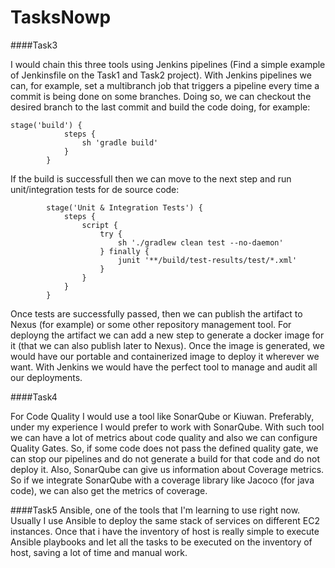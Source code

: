 # TasksNowp

####Task3

I would chain this three tools using Jenkins pipelines (Find a simple example of Jenkinsfile on the Task1 and Task2 project).
With Jenkins pipelines we can, for example, set a multibranch job that triggers a pipeline every time a commit is being done on some branches. Doing so, we can checkout the desired branch to the last commit and build the code doing, for example:
```
stage('build') {
            steps {
                sh 'gradle build'
            }
        }
```
If the build is successfull then we can move to the next step and run unit/integration tests for de source code:
```
        stage('Unit & Integration Tests') {
            steps {
                script {
                    try {
                        sh './gradlew clean test --no-daemon'
                    } finally {
                        junit '**/build/test-results/test/*.xml' 
                    }
                }
            }
        }
 ```
Once tests are successfully passed, then we can publish the artifact to Nexus (for example) or some other repository management tool. For deployng the artifact we can add a new step to generate a docker image for it (that we can also publish later to Nexus). Once the image is generated, we would have our portable and containerized image to deploy it wherever we want. With Jenkins we would have the perfect tool to manage and audit all our deployments.

####Task4

For Code Quality I would use a tool like SonarQube or Kiuwan. Preferably, under my experience I would prefer to work with SonarQube. With such tool we can have a lot of metrics about code quality and also we can configure Quality Gates. So, if some code does not pass the defined quality gate, we can stop our pipelines and do not generate a build for that code and do not deploy it.
Also, SonarQube can give us information about Coverage metrics. So if we integrate SonarQube with a coverage library like Jacoco (for java code), we can also get the metrics of coverage.

####Task5
Ansible, one of the tools that I'm learning to use right now.  Usually I use Ansible to deploy the same stack of services on different EC2 instances. Once that i have the inventory of host is really simple to execute Ansible playbooks and let all the tasks to be executed on the inventory of host, saving a lot of time and manual work.
